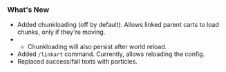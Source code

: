 ### What's New

* Added chunkloading (off by default). Allows linked parent carts to load chunks, only if they're moving.
* * Chunkloading will also persist after world reload.
* Added `/linkart` command. Currently, allows reloading the config.
* Replaced success/fail texts with particles.